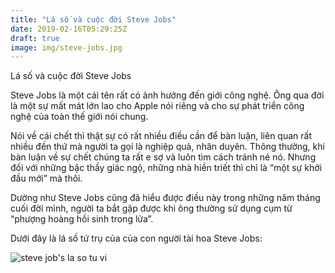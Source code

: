 ```yaml
---
title: "Lá số và cuộc đời Steve Jobs"
date: 2019-02-16T05:29:25Z
draft: true
image: img/steve-jobs.jpg
---
```


Lá số và cuộc đời Steve Jobs

Steve Jobs là một cái tên rất có ảnh hưởng đến giới công nghệ. Ông qua đời là một sự mất mát lớn lao cho Apple nói riêng và cho sự phát triển công nghệ của toàn thế giới nói chung.

Nói về cái chết thì thật sự có rất nhiều điều cần để bàn luận, liên quan rất nhiều đến thứ mà người ta gọi là nghiệp quả, nhân duyên. Thông thường, khi bàn luận về sự chết chúng ta rất e sợ và luôn tìm cách tránh né nó. Nhưng đối với những bậc thầy giác ngộ, những nhà hiền triết thì chỉ là “một sự khởi đầu mới” mà thôi.

Dường như Steve Jobs cũng đã hiểu được điều này trong những năm tháng cuối đời mình, người ta bắt gặp được khi ông thường sử dụng cụm từ  “phượng hoàng hồi sinh trong lửa”.

Dưới đây là lá số tứ trụ của của con người tài hoa Steve Jobs:

![steve job's la so tu vi](/img/la-so-tu-tru-Steve-Jobs.jpg)
